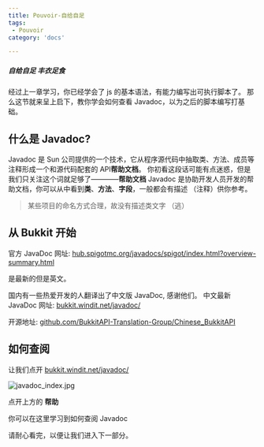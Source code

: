 ```yaml
---
title: Pouvoir-自给自足
tags:
 - Pouvoir
category: 'docs'

---
```

##### 自给自足 丰衣足食

经过上一章学习，你已经学会了 js 的基本语法，有能力编写出可执行脚本了。
那么这节就来呈上启下，教你学会如何查看 Javadoc，以为之后的脚本编写打基础。

## 什么是 Javadoc?

Javadoc 是 Sun 公司提供的一个技术，它从程序源代码中抽取类、方法、成员等注释形成一个和源代码配套的 API**帮助文档**。
你初看这段话可能有点迷惑，但是我们只关注这个词就足够了————**帮助文档**
Javadoc 是协助开发人员开发的帮助文档，你可以从中看到**类**、**方法**、**字段**，一般都会有描述 （注释）供你参考。

> 某些项目的命名方式合理，故没有描述类文字 （逃）

## 从 Bukkit 开始

官方 JavaDoc 网址: [hub.spigotmc.org/javadocs/spigot/index.html?overview-summary.html](https://hub.spigotmc.org/javadocs/spigot/index.html?overview-summary.html)

是最新的但是英文。

国内有一些热爱开发的人翻译出了中文版 JavaDoc, 感谢他们。
中文最新 JavaDoc 网址: [bukkit.windit.net/javadoc/](https://bukkit.windit.net/javadoc/)

开源地址: [github.com/BukkitAPI-Translation-Group/Chinese_BukkitAPI](https://github.com/BukkitAPI-Translation-Group/Chinese_BukkitAPI)

## 如何查阅

让我们点开 [bukkit.windit.net/javadoc/](https://bukkit.windit.net/javadoc/)

![javadoc_index.jpg](https:///assets/docs/pouvoir/basic/javadoc_index.jpg)

点开上方的 **帮助**

你可以在这里学习到如何查阅 Javadoc

请耐心看完，以便让我们进入下一部分。
